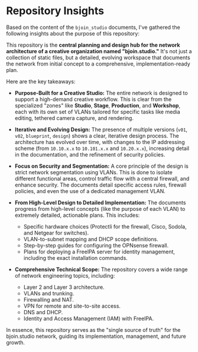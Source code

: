# Repository Insights

Based on the content of the `bjoin_studio` documents, I've gathered the following insights about the purpose of this repository:

This repository is the **central planning and design hub for the network architecture of a creative organization named "bjoin.studio."** It's not just a collection of static files, but a detailed, evolving workspace that documents the network from initial concept to a comprehensive, implementation-ready plan.

Here are the key takeaways:

*   **Purpose-Built for a Creative Studio:** The entire network is designed to support a high-demand creative workflow. This is clear from the specialized "zones" like **Studio**, **Stage**, **Production**, and **Workshop**, each with its own set of VLANs tailored for specific tasks like media editing, tethered camera capture, and rendering.

*   **Iterative and Evolving Design:** The presence of multiple versions (`v01`, `v02`, `blueprint`, `design`) shows a clear, iterative design process. The architecture has evolved over time, with changes to the IP addressing scheme (from `10.10.x.x` to `10.101.x.x` and `10.20.x.x`), increasing detail in the documentation, and the refinement of security policies.

*   **Focus on Security and Segmentation:** A core principle of the design is strict network segmentation using VLANs. This is done to isolate different functional areas, control traffic flow with a central firewall, and enhance security. The documents detail specific access rules, firewall policies, and even the use of a dedicated management VLAN.

*   **From High-Level Design to Detailed Implementation:** The documents progress from high-level concepts (like the purpose of each VLAN) to extremely detailed, actionable plans. This includes:
    *   Specific hardware choices (Protectli for the firewall, Cisco, Sodola, and Netgear for switches).
    *   VLAN-to-subnet mapping and DHCP scope definitions.
    *   Step-by-step guides for configuring the OPNsense firewall.
    *   Plans for deploying a FreeIPA server for identity management, including the exact installation commands.

*   **Comprehensive Technical Scope:** The repository covers a wide range of network engineering topics, including:
    *   Layer 2 and Layer 3 architecture.
    *   VLANs and trunking.
    *   Firewalling and NAT.
    *   VPN for remote and site-to-site access.
    *   DNS and DHCP.
    *   Identity and Access Management (IAM) with FreeIPA.

In essence, this repository serves as the "single source of truth" for the bjoin.studio network, guiding its implementation, management, and future growth.
